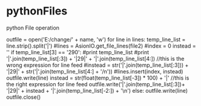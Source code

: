 pythonFiles
===========

python File operation

outfile = open('E:/change/' + name, 'w')
    for line in lines:
        temp_line_list = line.strip().split('|')
        #lines = AsionIO.get_file_lines(file2)
        #index = 0
        instead = ''
        if temp_line_list[3] == '290':
            #print temp_line_list
            #print '|'.join(temp_line_list[:3]) + '|29|' + '|'.join(temp_line_list[4:])
                //this is the wrong expression for line feed
                #instead = str('|'.join(temp_line_list[:3])) + '|29|' + str('|'.join(temp_line_list[4:] + '/n'))
                #lines.insert(index, instead)
            outfile.write(line)
            instead = str(float(temp_line_list[-3]) * 100) + '|'
            //this is the right expression for line feed
            outfile.write('|'.join(temp_line_list[:3])+ '|29|' + instead + '|'.join(temp_line_list[-2:]) + '\n')
        else:
            outfile.write(line)
    outfile.close()
